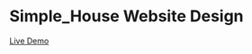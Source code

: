 # Simple_House Website Design

<a href="https://balajiravi-projects.netlify.app/simple_house-main/simple_house-main/">Live Demo</a>
